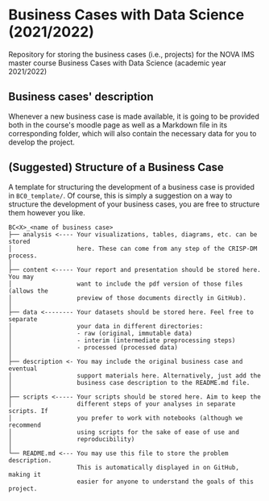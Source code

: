 # Business Cases with Data Science (2021/2022)

Repository for storing the business cases (i.e., projects) for the NOVA IMS
master course Business Cases with Data Science (academic year 2021/2022)

## Business cases' description

Whenever a new business case is made available, it is going to be provided
both in the course's moodle page as well as a Markdown file in its
corresponding folder, which will also contain the necessary data for you to
develop the project.

## (Suggested) Structure of a Business Case

A template for structuring the development of a business case is provided
in `BC0_template/`. Of course, this is simply a suggestion on a way to
structure the development of your business cases, you are free to structure
them however you like.

```
BC<X>_<name of business case>
├── analysis <---- Your visualizations, tables, diagrams, etc. can be stored 
│                  here. These can come from any step of the CRISP-DM process.
│
├── content <----- Your report and presentation should be stored here. You may
│                  want to include the pdf version of those files (allows the
│                  preview of those documents directly in GitHub).
│
├── data <-------- Your datasets should be stored here. Feel free to separate
│                  your data in different directories:
│                  - raw (original, immutable data)
│                  - interim (intermediate preprocessing steps) 
│                  - processed (processed data)
│
├── description <- You may include the original business case and eventual 
│                  support materials here. Alternatively, just add the
│                  business case description to the README.md file.
│
├── scripts <----- Your scripts should be stored here. Aim to keep the
│                  different steps of your analyses in separate scripts. If
│                  you prefer to work with notebooks (although we recommend
│                  using scripts for the sake of ease of use and
│                  reproducibility)
│
└── README.md <--- You may use this file to store the problem description.
                   This is automatically displayed in on GitHub, making it
                   easier for anyone to understand the goals of this project.
```
